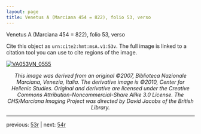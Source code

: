 ```yaml
---
layout: page
title: Venetus A (Marciana 454 = 822), folio 53, verso
---
```


Venetus A (Marciana 454 = 822), folio 53, verso

Cite this object as `urn:cite2:hmt:msA.v1:53v`.  The full image is linked to a citation tool you can use to cite regions of the image.

[![VA053VN_0555](http://www.homermultitext.org/iipsrv?IIIF=/project/homer/pyramidal/deepzoom/hmt/vaimg/2017a/VA053VN_0555.tif/full/800,/0/default.jpg)](http://www.homermultitext.org/ict2/?urn=urn:cite2:hmt:vaimg.2017a:VA053VN_0555) 

<p style="text-align: center; font-style: italic;">This image was derived from an original ©2007, Biblioteca Nazionale Marciana, Venezia, Italia. The derivative image is ©2010, Center for Hellenic Studies. Original and derivative are licensed under the Creative Commons Attribution-Noncommercial-Share Alike 3.0 License. The CHS/Marciana Imaging Project was directed by David Jacobs of the British Library.</p>

---

previous: [53r](../53r/) | next: [54r](../54r/)